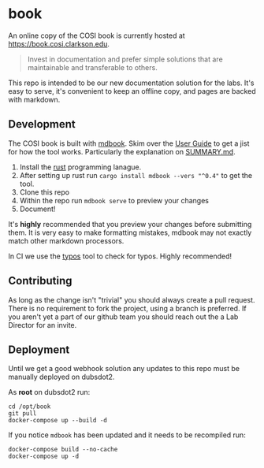 # book

An online copy of the COSI book is currently hosted at https://book.cosi.clarkson.edu.

> Invest in documentation and prefer simple solutions that are maintainable and transferable to others.

This repo is intended to be our new documentation solution for the labs. It's easy to serve, it's convenient to keep an offline copy, and pages are backed with markdown.

## Development 

The COSI book is built with [mdbook](https://github.com/rust-lang/mdBook). Skim over the [User Guide](https://rust-lang.github.io/mdBook/) to get a jist for how the tool works. Particularly the explanation on [SUMMARY.md](https://rust-lang.github.io/mdBook/format/summary.html).

1. Install the [rust](https://rustup.rs/) programming lanague.
2. After setting up rust run `cargo install mdbook --vers "^0.4"` to get the tool.
3. Clone this repo
4. Within the repo run `mdbook serve` to preview your changes
5. Document!

It's **highly** recommended that you preview your changes before submitting them. It is very easy to make formatting mistakes, mdbook may not exactly match other markdown processors.

In CI we use the [typos](https://github.com/crate-ci/typos) tool to check for typos. Highly recommended!

## Contributing

As long as the change isn't "trivial" you should always create a pull request. There is no requirement to fork the project, using a branch is preferred. If you aren't yet a part of our github team you should reach out the a Lab Director for an invite.

## Deployment

Until we get a good webhook solution any updates to this repo must be manually deployed on dubsdot2. 

As **root** on dubsdot2 run:

```
cd /opt/book
git pull
docker-compose up --build -d
```

If you notice `mdbook` has been updated and it needs to be recompiled run:
```
docker-compose build --no-cache
docker-compose up -d
```
